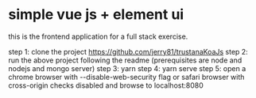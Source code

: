 # simple vue js + element ui 

this is the frontend application for a full stack exercise.

step 1: clone the project https://github.com/jerry81/trustanaKoaJs
step 2: run the above project following the readme (prerequisites are node and nodejs and mongo server)
step 3: yarn
step 4: yarn serve
step 5: open a chrome browser with --disable-web-security flag or safari browser with cross-origin checks disabled and browse to localhost:8080


